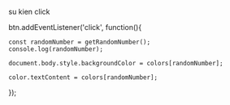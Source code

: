 su kien click

btn.addEventListener('click', function(){

    const randomNumber = getRandomNumber();
    console.log(randomNumber);

    document.body.style.backgroundColor = colors[randomNumber];

    color.textContent = colors[randomNumber];  


});




